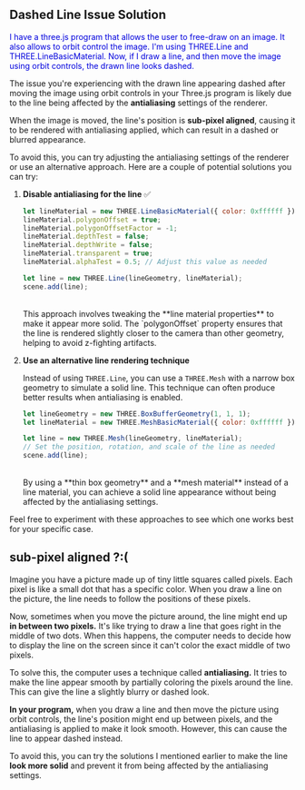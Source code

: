 ## Dashed Line Issue Solution

<span style="color:#0000dd;">I have a three.js program that allows the user to free-draw on an image.  It also allows to orbit control the image.  I'm using THREE.Line and THREE.LineBasicMaterial.  Now, if I draw a line, and then move the image using orbit controls, the drawn line looks dashed.</span>

The issue you're experiencing with the drawn line appearing dashed after moving the image using orbit controls in your Three.js program is likely due to the line being affected by the **antialiasing** settings of the renderer.

When the image is moved, the line's position is **sub-pixel aligned**, causing it to be rendered with antialiasing applied, which can result in a dashed or blurred appearance.

To avoid this, you can try adjusting the antialiasing settings of the renderer or use an alternative approach. Here are a couple of potential solutions you can try:

1. **Disable antialiasing for the line** ✅

   ```javascript
   let lineMaterial = new THREE.LineBasicMaterial({ color: 0xffffff });
   lineMaterial.polygonOffset = true;
   lineMaterial.polygonOffsetFactor = -1;
   lineMaterial.depthTest = false;
   lineMaterial.depthWrite = false;
   lineMaterial.transparent = true;
   lineMaterial.alphaTest = 0.5; // Adjust this value as needed
   
   let line = new THREE.Line(lineGeometry, lineMaterial);
   scene.add(line);
   ```

    <br>
   This approach involves tweaking the **line material properties** to make it appear more solid. The `polygonOffset` property ensures that the line is rendered slightly closer to the camera than other geometry, helping to avoid z-fighting artifacts.

2. **Use an alternative line rendering technique**

   Instead of using `THREE.Line`, you can use a `THREE.Mesh` with a narrow box geometry to simulate a solid line. This technique can often produce better results when antialiasing is enabled.

   ```javascript
   let lineGeometry = new THREE.BoxBufferGeometry(1, 1, 1);
   let lineMaterial = new THREE.MeshBasicMaterial({ color: 0xffffff });
   
   let line = new THREE.Mesh(lineGeometry, lineMaterial);
   // Set the position, rotation, and scale of the line as needed
   scene.add(line);
   ```

   <br>
   By using a **thin box geometry** and a **mesh material** instead of a line material, you can achieve a solid line appearance without being affected by the antialiasing settings.

Feel free to experiment with these approaches to see which one works best for your specific case.

## sub-pixel aligned ?:(

Imagine you have a picture made up of tiny little squares called pixels. Each pixel is like a small dot that has a specific color. When you draw a line on the picture, the line needs to follow the positions of these pixels.

Now, sometimes when you move the picture around, the line might end up **in between two pixels.** It's like trying to draw a line that goes right in the middle of two dots. When this happens, the computer needs to decide how to display the line on the screen since it can't color the exact middle of two pixels.

To solve this, the computer uses a technique called **antialiasing.** It tries to make the line appear smooth by partially coloring the pixels around the line. This can give the line a slightly blurry or dashed look.

**In your program,** when you draw a line and then move the picture using orbit controls, the line's position might end up between pixels, and the antialiasing is applied to make it look smooth. However, this can cause the line to appear dashed instead.

To avoid this, you can try the solutions I mentioned earlier to make the line **look more solid** and prevent it from being affected by the antialiasing settings.

<br>

